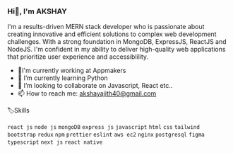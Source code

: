 ### Hi👋, I'm  AKSHAY

I'm a results-driven MERN stack developer who is passionate about creating innovative and efficient solutions to complex web development challenges. With a strong foundation in MongoDB, ExpressJS, ReactJS and NodeJS. I'm confident in my ability to deliver high-quality web applications that prioritize user experience and accessiblility.

- 🔭I'm currently working at Appmakers
- 🌱 I’m currently learning Python
- 👯 I’m looking to collaborate on Javascript, React etc..
- 📫 How to reach me: akshayajith40@gmail.com

🏷️Skills

`react js` `node js` `mongoDB` `express js` `javascript` `html` `css` `tailwind` `bootstrap` `redux` `npm` `prettier` `eslint` `aws ec2` `nginx` `postgresql` `figma`
`typescript` `next js`  `react native`

